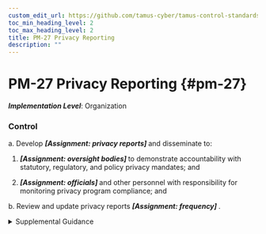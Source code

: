 ```yaml
---
custom_edit_url: https://github.com/tamus-cyber/tamus-control-standards/tree/main/content/tamus.edu/TAMUS_profile.xml
toc_min_heading_level: 2
toc_max_heading_level: 2
title: PM-27 Privacy Reporting
description: ""
---
```


# PM-27 Privacy Reporting {#pm-27}

_**Implementation Level**_: Organization

### Control

a. Develop <strong> <em>[Assignment: privacy reports]</em> </strong> and disseminate to:

1.  <strong> <em>[Assignment: oversight bodies]</em> </strong> to demonstrate accountability with statutory, regulatory, and policy privacy mandates; and

2.  <strong> <em>[Assignment: officials]</em> </strong> and other personnel with responsibility for monitoring privacy program compliance; and

b. Review and update privacy reports <strong> <em>[Assignment: frequency]</em> </strong>.

<details>
  <summary>Supplemental Guidance</summary>

Through internal and external reporting, organizations promote accountability and transparency in organizational privacy operations. Reporting can also help organizations to determine progress in meeting privacy compliance requirements and privacy controls, compare performance across the federal government, discover vulnerabilities, identify gaps in policy and implementation, and identify models for success. For federal agencies, privacy reports include annual senior agency official for privacy reports to OMB, reports to Congress required by Implementing Regulations of the 9/11 Commission Act, and other public reports required by law, regulation, or policy, including internal policies of organizations. The senior agency official for privacy consults with legal counsel, where appropriate, to ensure that organizations meet all applicable privacy reporting requirements.

</details>


